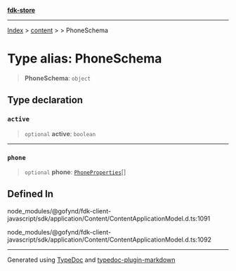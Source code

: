 [**fdk-store**](../../../README.md)
***

[Index](../../../API.md) > [content](../../README.md) > [<internal>](../README.md) > PhoneSchema

# Type alias: PhoneSchema

> **PhoneSchema**: `object`

## Type declaration

### `active`

> `optional` **active**: `boolean`

***

### `phone`

> `optional` **phone**: [`PhoneProperties`](type-alias.PhoneProperties.md)[]

## Defined In

node\_modules/@gofynd/fdk-client-javascript/sdk/application/Content/ContentApplicationModel.d.ts:1091

node\_modules/@gofynd/fdk-client-javascript/sdk/application/Content/ContentApplicationModel.d.ts:1092

***
Generated using [TypeDoc](https://typedoc.org/) and [typedoc-plugin-markdown](https://www.npmjs.com/package/typedoc-plugin-markdown)
